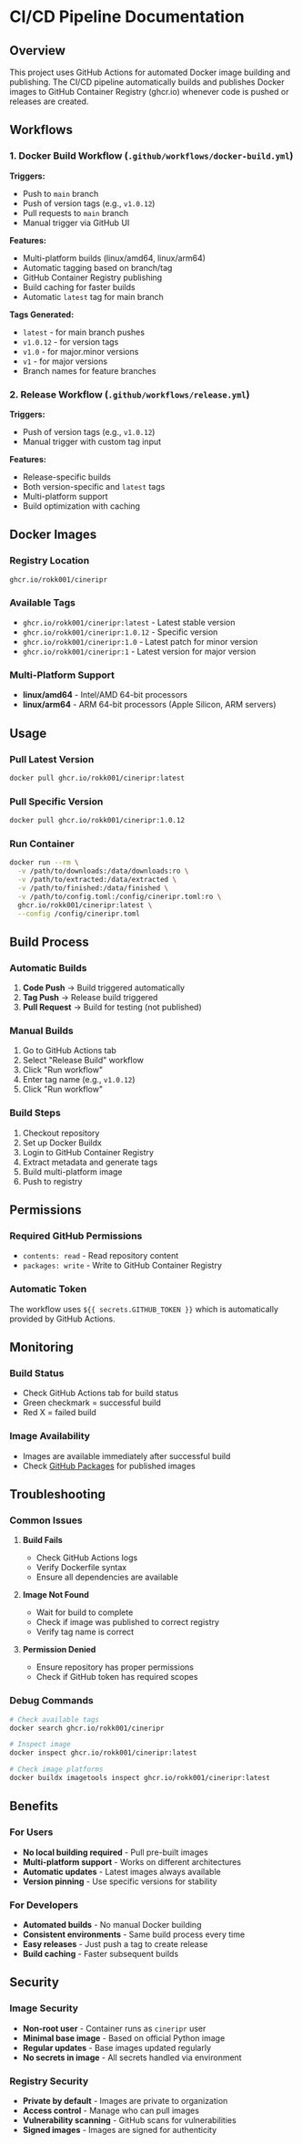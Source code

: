 # CI/CD Pipeline Documentation

## Overview

This project uses GitHub Actions for automated Docker image building and publishing. The CI/CD pipeline automatically builds and publishes Docker images to GitHub Container Registry (ghcr.io) whenever code is pushed or releases are created.

## Workflows

### 1. Docker Build Workflow (`.github/workflows/docker-build.yml`)

**Triggers:**
- Push to `main` branch
- Push of version tags (e.g., `v1.0.12`)
- Pull requests to `main` branch
- Manual trigger via GitHub UI

**Features:**
- Multi-platform builds (linux/amd64, linux/arm64)
- Automatic tagging based on branch/tag
- GitHub Container Registry publishing
- Build caching for faster builds
- Automatic `latest` tag for main branch

**Tags Generated:**
- `latest` - for main branch pushes
- `v1.0.12` - for version tags
- `v1.0` - for major.minor versions
- `v1` - for major versions
- Branch names for feature branches

### 2. Release Workflow (`.github/workflows/release.yml`)

**Triggers:**
- Push of version tags (e.g., `v1.0.12`)
- Manual trigger with custom tag input

**Features:**
- Release-specific builds
- Both version-specific and `latest` tags
- Multi-platform support
- Build optimization with caching

## Docker Images

### Registry Location
```
ghcr.io/rokk001/cineripr
```

### Available Tags
- `ghcr.io/rokk001/cineripr:latest` - Latest stable version
- `ghcr.io/rokk001/cineripr:1.0.12` - Specific version
- `ghcr.io/rokk001/cineripr:1.0` - Latest patch for minor version
- `ghcr.io/rokk001/cineripr:1` - Latest version for major version

### Multi-Platform Support
- **linux/amd64** - Intel/AMD 64-bit processors
- **linux/arm64** - ARM 64-bit processors (Apple Silicon, ARM servers)

## Usage

### Pull Latest Version
```bash
docker pull ghcr.io/rokk001/cineripr:latest
```

### Pull Specific Version
```bash
docker pull ghcr.io/rokk001/cineripr:1.0.12
```

### Run Container
```bash
docker run --rm \
  -v /path/to/downloads:/data/downloads:ro \
  -v /path/to/extracted:/data/extracted \
  -v /path/to/finished:/data/finished \
  -v /path/to/config.toml:/config/cineripr.toml:ro \
  ghcr.io/rokk001/cineripr:latest \
  --config /config/cineripr.toml
```

## Build Process

### Automatic Builds
1. **Code Push** → Build triggered automatically
2. **Tag Push** → Release build triggered
3. **Pull Request** → Build for testing (not published)

### Manual Builds
1. Go to GitHub Actions tab
2. Select "Release Build" workflow
3. Click "Run workflow"
4. Enter tag name (e.g., `v1.0.12`)
5. Click "Run workflow"

### Build Steps
1. Checkout repository
2. Set up Docker Buildx
3. Login to GitHub Container Registry
4. Extract metadata and generate tags
5. Build multi-platform image
6. Push to registry

## Permissions

### Required GitHub Permissions
- `contents: read` - Read repository content
- `packages: write` - Write to GitHub Container Registry

### Automatic Token
The workflow uses `${{ secrets.GITHUB_TOKEN }}` which is automatically provided by GitHub Actions.

## Monitoring

### Build Status
- Check GitHub Actions tab for build status
- Green checkmark = successful build
- Red X = failed build

### Image Availability
- Images are available immediately after successful build
- Check [GitHub Packages](https://github.com/Rokk001/CineRipR/pkgs/container/cineripr) for published images

## Troubleshooting

### Common Issues

1. **Build Fails**
   - Check GitHub Actions logs
   - Verify Dockerfile syntax
   - Ensure all dependencies are available

2. **Image Not Found**
   - Wait for build to complete
   - Check if image was published to correct registry
   - Verify tag name is correct

3. **Permission Denied**
   - Ensure repository has proper permissions
   - Check if GitHub token has required scopes

### Debug Commands
```bash
# Check available tags
docker search ghcr.io/rokk001/cineripr

# Inspect image
docker inspect ghcr.io/rokk001/cineripr:latest

# Check image platforms
docker buildx imagetools inspect ghcr.io/rokk001/cineripr:latest
```

## Benefits

### For Users
- **No local building required** - Pull pre-built images
- **Multi-platform support** - Works on different architectures
- **Automatic updates** - Latest images always available
- **Version pinning** - Use specific versions for stability

### For Developers
- **Automated builds** - No manual Docker building
- **Consistent environments** - Same build process every time
- **Easy releases** - Just push a tag to create release
- **Build caching** - Faster subsequent builds

## Security

### Image Security
- **Non-root user** - Container runs as `cineripr` user
- **Minimal base image** - Based on official Python image
- **Regular updates** - Base images updated regularly
- **No secrets in image** - All secrets handled via environment

### Registry Security
- **Private by default** - Images are private to organization
- **Access control** - Manage who can pull images
- **Vulnerability scanning** - GitHub scans for vulnerabilities
- **Signed images** - Images are signed for authenticity
